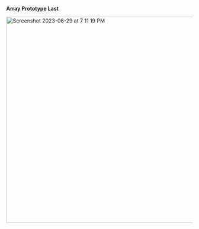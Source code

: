 **Array Prototype Last**

<img width="557" alt="Screenshot 2023-06-29 at 7 11 19 PM" src="https://github.com/moni97/jsProblems/assets/25766765/08e97c6a-debc-4c6c-a6d2-bd9669ae9225">
